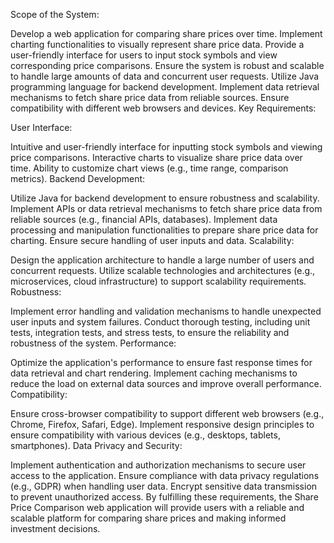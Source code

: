 Scope of the System:

Develop a web application for comparing share prices over time.
Implement charting functionalities to visually represent share price data.
Provide a user-friendly interface for users to input stock symbols and view corresponding price comparisons.
Ensure the system is robust and scalable to handle large amounts of data and concurrent user requests.
Utilize Java programming language for backend development.
Implement data retrieval mechanisms to fetch share price data from reliable sources.
Ensure compatibility with different web browsers and devices.
Key Requirements:

User Interface:

Intuitive and user-friendly interface for inputting stock symbols and viewing price comparisons.
Interactive charts to visualize share price data over time.
Ability to customize chart views (e.g., time range, comparison metrics).
Backend Development:

Utilize Java for backend development to ensure robustness and scalability.
Implement APIs or data retrieval mechanisms to fetch share price data from reliable sources (e.g., financial APIs, databases).
Implement data processing and manipulation functionalities to prepare share price data for charting.
Ensure secure handling of user inputs and data.
Scalability:

Design the application architecture to handle a large number of users and concurrent requests.
Utilize scalable technologies and architectures (e.g., microservices, cloud infrastructure) to support scalability requirements.
Robustness:

Implement error handling and validation mechanisms to handle unexpected user inputs and system failures.
Conduct thorough testing, including unit tests, integration tests, and stress tests, to ensure the reliability and robustness of the system.
Performance:

Optimize the application's performance to ensure fast response times for data retrieval and chart rendering.
Implement caching mechanisms to reduce the load on external data sources and improve overall performance.
Compatibility:

Ensure cross-browser compatibility to support different web browsers (e.g., Chrome, Firefox, Safari, Edge).
Implement responsive design principles to ensure compatibility with various devices (e.g., desktops, tablets, smartphones).
Data Privacy and Security:

Implement authentication and authorization mechanisms to secure user access to the application.
Ensure compliance with data privacy regulations (e.g., GDPR) when handling user data.
Encrypt sensitive data transmission to prevent unauthorized access.
By fulfilling these requirements, the Share Price Comparison web application will provide users with a reliable and scalable platform for comparing share prices and making informed investment decisions.
